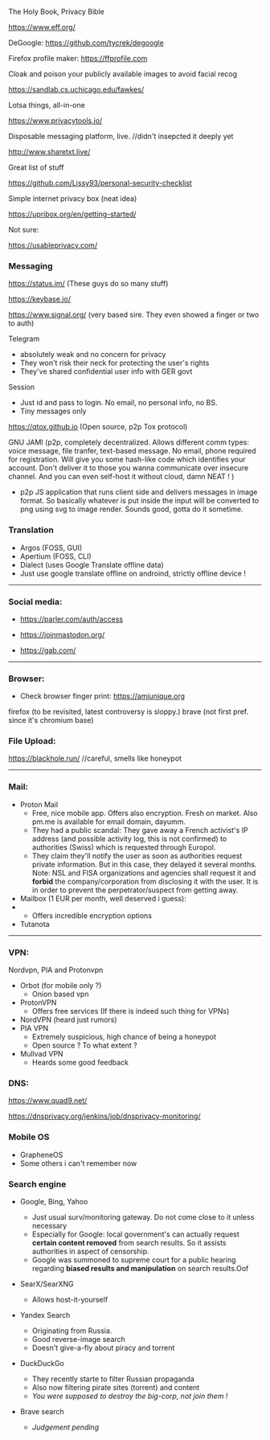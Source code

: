 The Holy Book, Privacy Bible

https://www.eff.org/

DeGoogle:
https://github.com/tycrek/degoogle


Firefox profile maker: https://ffprofile.com


Cloak and poison your publicly available images to avoid facial recog

https://sandlab.cs.uchicago.edu/fawkes/

Lotsa things, all-in-one 

https://www.privacytools.io/

Disposable messaging platform, live. //didn't insepcted it deeply yet

http://www.sharetxt.live/


Great list of stuff

https://github.com/Lissy93/personal-security-checklist


Simple internet privacy box (neat idea)

https://upribox.org/en/getting-started/


Not sure:

https://usableprivacy.com/


### Messaging

https://status.im/ (These guys do so many stuff)

https://keybase.io/

https://www.signal.org/ (very based sire. They even showed a finger or two to auth)

Telegram 
- absolutely weak and no concern for privacy
- They won't risk their neck for protecting the user's rights
- They've shared confidential user info with GER govt 

Session
- Just id and pass to login. No email, no personal info, no BS.
- Tiny messages only

https://qtox.github.io (Open source, p2p Tox protocol)

GNU JAMI (p2p, completely decentralized. Allows different comm types: voice message, file tranfer, text-based message. No email, phone required for registration. Will give you some hash-like code which identifies your account. Don't deliver it to those you wanna communicate over insecure channel. And you can even self-host it without cloud, damn NEAT ! )

- p2p JS application that runs client side and delivers messages in image format. So basically whatever is put inside the input will be converted to png using svg to image render. Sounds good, gotta do it sometime.

### Translation

- Argos (FOSS, GUI)
- Apertium (FOSS, CLI)
- Dialect (uses Google Translate offline data)
- Just use google translate offline on androind, strictly offline device !
---

### Social media:

- https://parler.com/auth/access

- https://joinmastodon.org/

- https://gab.com/

---


### Browser:

- Check browser finger print: https://amiunique.org

firefox (to be revisited, latest controversy is sloppy.)
brave (not first pref. since it's chromium base)



### File Upload:

https://blackhole.run/ //careful, smells like honeypot

---
### Mail:

- Proton Mail
  - Free, nice mobile app. Offers also encryption. Fresh on market. Also pm.me is available for email domain, dayumm.
  - They had a public scandal: They gave away a French activist's IP address (and possible activity log, this is not confirmed) to authorities (Swiss) which is requested through Europol.
  - They claim they'll notify the user as soon as authorities request private information. But in this case, they delayed it several months. Note: NSL and FISA organizations and agencies shall request it and **forbid** the company/corporation from disclosing it with the user. It is in order to prevent the perpetrator/suspect from getting away.
- Mailbox (1 EUR per month, well deserved i guess):
- - Offers incredible encryption options
- Tutanota

---

### VPN:

Nordvpn, PIA and Protonvpn 

- Orbot (for mobile only ?)
  - Onion based vpn 
- ProtonVPN
  - Offers free services (If there is indeed such thing for VPNs)
- NordVPN (heard just rumors)
- PIA VPN
  - Extremely suspicious, high chance of being a honeypot
  - Open source ? To what extent ?
- Mullvad VPN
  - Heards some good feedback


### DNS:

https://www.quad9.net/

https://dnsprivacy.org/jenkins/job/dnsprivacy-monitoring/



### Mobile OS
- GrapheneOS
- Some others i can't remember now

### Search engine
- Google, Bing, Yahoo
  - Just usual surv/monitoring gateway. Do not come close to it unless necessary
  - Especially for Google: local government's can actually request **certain content removed** from search results. So it assists authorities in aspect of censorship.
  - Google was summoned to supreme court for a public hearing regarding **biased results and manipulation** on search results.Oof

- SearX/SearXNG
  - Allows host-it-yourself
- Yandex Search
  - Originating from Russia.
  - Good reverse-image search
  - Doesn't give-a-fly about piracy and torrent
- DuckDuckGo
  - They recently starte to filter Russian propaganda
  - Also now filtering pirate sites (torrent) and content
  - *You were supposed to destroy the big-corp, not join them !*
- Brave search
  - *Judgement pending*

